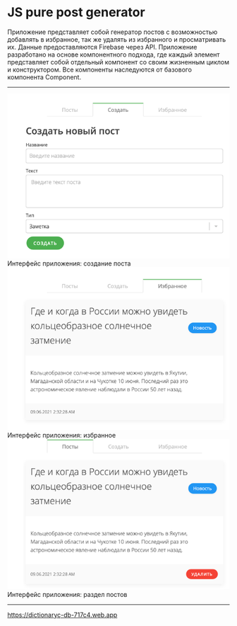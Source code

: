 # JS pure post generator #
Приложение представляет собой генератор постов с возможностью добавлять в избранное, так же удалять из избранного и просматривать их.
Данные предоставляются Firebase через API. Приложение разработано на основе компонентного подхода, где каждый элемент представляет собой отдельный компонент со своим жизненным циклом и конструктором. Все компоненты наследуются от базового компонента Component.
***
![создание поста](readme/img/create.png)
Интерфейс приложения: создание поста
![избранное](readme/img/favourite.png)
Интерфейс приложения: избранное
![раздел постов](readme/img/posts.png)
Интерфейс приложения: раздел постов

***
https://dictionaryç-db-717c4.web.app